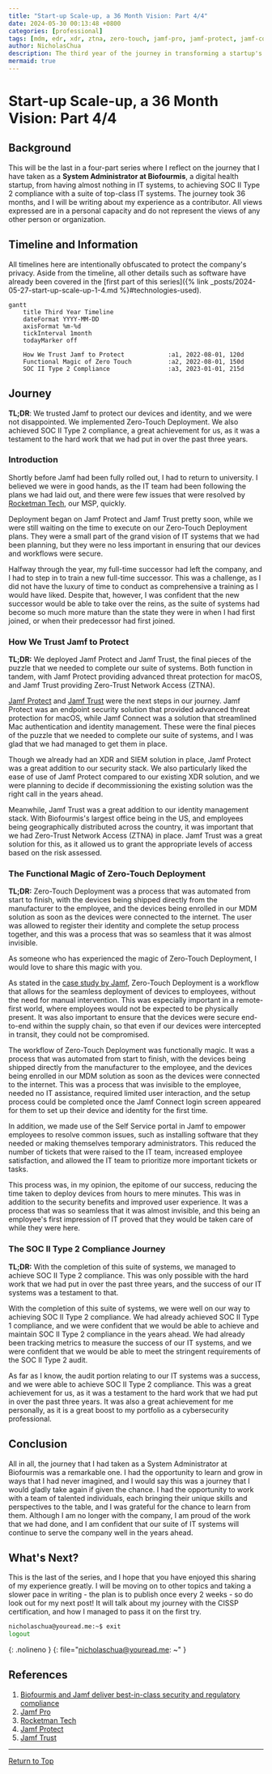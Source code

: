 ```yaml
---
title: "Start-up Scale-up, a 36 Month Vision: Part 4/4"
date: 2024-05-30 00:13:48 +0800
categories: [professional]
tags: [mdm, edr, xdr, ztna, zero-touch, jamf-pro, jamf-protect, jamf-connect]
author: NicholasChua
description: The third year of the journey in transforming a startup's IT systems from nothing to SOC II Type 2 compliance in 36 months.
mermaid: true
---
```


# Start-up Scale-up, a 36 Month Vision: Part 4/4

## Background

This will be the last in a four-part series where I reflect on the journey that I have taken as a **System Administrator at Biofourmis**, a digital health startup, from having almost nothing in IT systems, to achieving SOC II Type 2 compliance with a suite of top-class IT systems. The journey took 36 months, and I will be writing about my experience as a contributor. All views expressed are in a personal capacity and do not represent the views of any other person or organization.

## Timeline and Information

All timelines here are intentionally obfuscated to protect the company's privacy. Aside from the timeline, all other details such as software have already been covered in the [first part of this series]({% link _posts/2024-05-27-start-up-scale-up-1-4.md %}#technologies-used).

```mermaid
gantt
    title Third Year Timeline
    dateFormat YYYY-MM-DD
    axisFormat %m-%d
    tickInterval 1month
    todayMarker off

    How We Trust Jamf to Protect            :a1, 2022-08-01, 120d
    Functional Magic of Zero Touch          :a2, 2022-08-01, 150d
    SOC II Type 2 Compliance                :a3, 2023-01-01, 215d
```

## Journey

**TL;DR**: We trusted Jamf to protect our devices and identity, and we were not disappointed. We implemented Zero-Touch Deployment. We also achieved SOC II Type 2 compliance, a great achievement for us, as it was a testament to the hard work that we had put in over the past three years.

### Introduction

Shortly before Jamf had been fully rolled out, I had to return to university. I believed we were in good hands, as the IT team had been following the plans we had laid out, and there were few issues that were resolved by [Rocketman Tech][3], our MSP, quickly.

Deployment began on Jamf Protect and Jamf Trust pretty soon, while we were still waiting on the time to execute on our Zero-Touch Deployment plans. They were a small part of the grand vision of IT systems that we had been planning, but they were no less important in ensuring that our devices and workflows were secure.

Halfway through the year, my full-time successor had left the company, and I had to step in to train a new full-time successor. This was a challenge, as I did not have the luxury of time to conduct as comprehensive a training as I would have liked. Despite that, however, I was confident that the new successor would be able to take over the reins, as the suite of systems had become so much more mature than the state they were in when I had first joined, or when their predecessor had first joined.

### How We Trust Jamf to Protect

**TL;DR:** We deployed Jamf Protect and Jamf Trust, the final pieces of the puzzle that we needed to complete our suite of systems. Both function in tandem, with Jamf Protect providing advanced threat protection for macOS, and Jamf Trust providing Zero-Trust Network Access (ZTNA).

[Jamf Protect][4] and [Jamf Trust][5] were the next steps in our journey. Jamf Protect was an endpoint security solution that provided advanced threat protection for macOS, while Jamf Connect was a solution that streamlined Mac authentication and identity management. These were the final pieces of the puzzle that we needed to complete our suite of systems, and I was glad that we had managed to get them in place.

Though we already had an XDR and SIEM solution in place, Jamf Protect was a great addition to our security stack. We also particularly liked the ease of use of Jamf Protect compared to our existing XDR solution, and we were planning to decide if decommissioning the existing solution was the right call in the years ahead.

Meanwhile, Jamf Trust was a great addition to our identity management stack. With Biofourmis's largest office being in the US, and employees being geographically distributed across the country, it was important that we had Zero-Trust Network Access (ZTNA) in place. Jamf Trust was a great solution for this, as it allowed us to grant the appropriate levels of access based on the risk assessed.

### The Functional Magic of Zero-Touch Deployment

**TL;DR:** Zero-Touch Deployment was a process that was automated from start to finish, with the devices being shipped directly from the manufacturer to the employee, and the devices being enrolled in our MDM solution as soon as the devices were connected to the internet. The user was allowed to register their identity and complete the setup process together, and this was a process that was so seamless that it was almost invisible.

As someone who has experienced the magic of Zero-Touch Deployment, I would love to share this magic with you.

As stated in the [case study by Jamf][1], Zero-Touch Deployment is a workflow that allows for the seamless deployment of devices to employees, without the need for manual intervention. This was especially important in a remote-first world, where employees would not be expected to be physically present. It was also important to ensure that the devices were secure end-to-end within the supply chain, so that even if our devices were intercepted in transit, they could not be compromised.

The workflow of Zero-Touch Deployment was functionally magic. It was a process that was automated from start to finish, with the devices being shipped directly from the manufacturer to the employee, and the devices being enrolled in our MDM solution as soon as the devices were connected to the internet. This was a process that was invisible to the employee, needed no IT assistance, required limited user interaction, and the setup process could be completed once the Jamf Connect login screen appeared for them to set up their device and identity for the first time.

In addition, we made use of the Self Service portal in Jamf to empower employees to resolve common issues, such as installing software that they needed or making themselves temporary administrators. This reduced the number of tickets that were raised to the IT team, increased employee satisfaction, and allowed the IT team to prioritize more important tickets or tasks.

This process was, in my opinion, the epitome of our success, reducing the time taken to deploy devices from hours to mere minutes. This was in addition to the security benefits and improved user experience. It was a process that was so seamless that it was almost invisible, and this being an employee's first impression of IT proved that they would be taken care of while they were here.

### The SOC II Type 2 Compliance Journey

**TL;DR:** With the completion of this suite of systems, we managed to achieve SOC II Type 2 compliance. This was only possible with the hard work that we had put in over the past three years, and the success of our IT systems was a testament to that.

With the completion of this suite of systems, we were well on our way to achieving SOC II Type 2 compliance. We had already achieved SOC II Type 1 compliance, and we were confident that we would be able to achieve and maintain SOC II Type 2 compliance in the years ahead. We had already been tracking metrics to measure the success of our IT systems, and we were confident that we would be able to meet the stringent requirements of the SOC II Type 2 audit.

As far as I know, the audit portion relating to our IT systems was a success, and we were able to achieve SOC II Type 2 compliance. This was a great achievement for us, as it was a testament to the hard work that we had put in over the past three years. It was also a great achievement for me personally, as it is a great boost to my portfolio as a cybersecurity professional.

## Conclusion

All in all, the journey that I had taken as a System Administrator at Biofourmis was a remarkable one. I had the opportunity to learn and grow in ways that I had never imagined, and I would say this was a journey that I would gladly take again if given the chance. I had the opportunity to work with a team of talented individuals, each bringing their unique skills and perspectives to the table, and I was grateful for the chance to learn from them. Although I am no longer with the company, I am proud of the work that we had done, and I am confident that our suite of IT systems will continue to serve the company well in the years ahead.

## What's Next?

This is the last of the series, and I hope that you have enjoyed this sharing of my experience greatly. I will be moving on to other topics and taking a slower pace in writing - the plan is to publish once every 2 weeks - so do look out for my next post! It will talk about my journey with the CISSP certification, and how I managed to pass it on the first try.

```bash
nicholaschua@youread.me:~$ exit
logout
```
{: .nolineno }
{: file="nicholaschua@youread.me: ~" }

## References

1. [Biofourmis and Jamf deliver best-in-class security and regulatory compliance][1]
2. [Jamf Pro][2]
3. [Rocketman Tech][3]
4. [Jamf Protect][4]
5. [Jamf Trust][5]

[1]: https://www.jamf.com/resources/case-studies/biofourmis-and-jamf-deliver-best-in-class-security-and-regulatory-compliance/
[2]: https://www.jamf.com/products/jamf-pro/
[3]: https://www.rocketman.tech/
[4]: https://www.jamf.com/products/jamf-protect/
[5]: https://www.jamf.com/products/jamf-trust/

---

[Return to Top](#start-up-scale-up-a-36-month-vision-part-44)